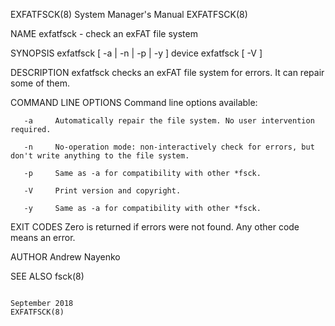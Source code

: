 EXFATFSCK(8)                                                                      System Manager's Manual                                                                     EXFATFSCK(8)

NAME
       exfatfsck - check an exFAT file system

SYNOPSIS
       exfatfsck [ -a | -n | -p | -y ] device
       exfatfsck [ -V ]

DESCRIPTION
       exfatfsck checks an exFAT file system for errors. It can repair some of them.

COMMAND LINE OPTIONS
       Command line options available:

       -a     Automatically repair the file system. No user intervention required.

       -n     No-operation mode: non-interactively check for errors, but don't write anything to the file system.

       -p     Same as -a for compatibility with other *fsck.

       -V     Print version and copyright.

       -y     Same as -a for compatibility with other *fsck.

EXIT CODES
       Zero is returned if errors were not found. Any other code means an error.

AUTHOR
       Andrew Nayenko

SEE ALSO
       fsck(8)

                                                                                      September 2018                                                                          EXFATFSCK(8)
